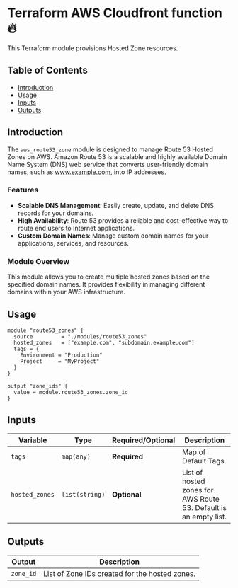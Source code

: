 # Terraform AWS Cloudfront function 🔥

This Terraform module provisions Hosted Zone resources.

## Table of Contents

- [Introduction](#introduction)
- [Usage](#usage)
- [Inputs](#inputs)
- [Outputs](#outputs)

## Introduction

The `aws_route53_zone` module is designed to manage Route 53 Hosted Zones on AWS. Amazon Route 53 is a scalable and highly available Domain Name System (DNS) web service that converts user-friendly domain names, such as www.example.com, into IP addresses.

### Features

- **Scalable DNS Management**: Easily create, update, and delete DNS records for your domains.
- **High Availability**: Route 53 provides a reliable and cost-effective way to route end users to Internet applications.
- **Custom Domain Names**: Manage custom domain names for your applications, services, and resources.

### Module Overview

This module allows you to create multiple hosted zones based on the specified domain names. It provides flexibility in managing different domains within your AWS infrastructure.
## Usage

```hcl
module "route53_zones" {
  source         = "./modules/route53_zones"
  hosted_zones   = ["example.com", "subdomain.example.com"]
  tags = {
    Environment = "Production"
    Project     = "MyProject"
  }
}

output "zone_ids" {
  value = module.route53_zones.zone_id
}
```

## Inputs
| Variable         | Type           | Required/Optional | Description                                  |
| ---------------- | -------------- | ------------------ | -------------------------------------------- |
| `tags`           | `map(any)`     | **Required**       | Map of Default Tags.                         |
| `hosted_zones`   | `list(string)` | **Optional**       | List of hosted zones for AWS Route 53. Default is an empty list. |

## Outputs
| Output         | Description                                      |
| -------------- | ------------------------------------------------ |
| `zone_id`      | List of Zone IDs created for the hosted zones.   |
